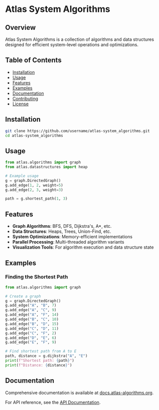 # Atlas System Algorithms

## Overview

Atlas System Algorithms is a collection of algorithms and data structures designed for efficient system-level operations and optimizations.

## Table of Contents

- [Installation](#installation)
- [Usage](#usage)
- [Features](#features)
- [Examples](#examples)
- [Documentation](#documentation)
- [Contributing](#contributing)
- [License](#license)

## Installation

```bash
git clone https://github.com/username/atlas-system_algorithms.git
cd atlas-system_algorithms
```

## Usage

```python
from atlas.algorithms import graph
from atlas.datastructures import heap

# Example usage
g = graph.DirectedGraph()
g.add_edge(1, 2, weight=5)
g.add_edge(2, 3, weight=3)

path = g.shortest_path(1, 3)
```

## Features

- **Graph Algorithms**: BFS, DFS, Dijkstra's, A*, etc.
- **Data Structures**: Heaps, Trees, Union-Find, etc.
- **System Optimizations**: Memory-efficient implementations
- **Parallel Processing**: Multi-threaded algorithm variants
- **Visualization Tools**: For algorithm execution and data structure state

## Examples

### Finding the Shortest Path

```python
from atlas.algorithms import graph

# Create a graph
g = graph.DirectedGraph()
g.add_edge("A", "B", 7)
g.add_edge("A", "C", 9)
g.add_edge("A", "F", 14)
g.add_edge("B", "C", 10)
g.add_edge("B", "D", 15)
g.add_edge("C", "D", 11)
g.add_edge("C", "F", 2)
g.add_edge("D", "E", 6)
g.add_edge("E", "F", 9)

# Find shortest path from A to E
path, distance = g.dijkstra("A", "E")
print(f"Shortest path: {path}")
print(f"Distance: {distance}")
```

## Documentation

Comprehensive documentation is available at [docs.atlas-algorithms.org](https://docs.atlas-algorithms.org).

For API reference, see the [API Documentation](https://docs.atlas-algorithms.org/api).
